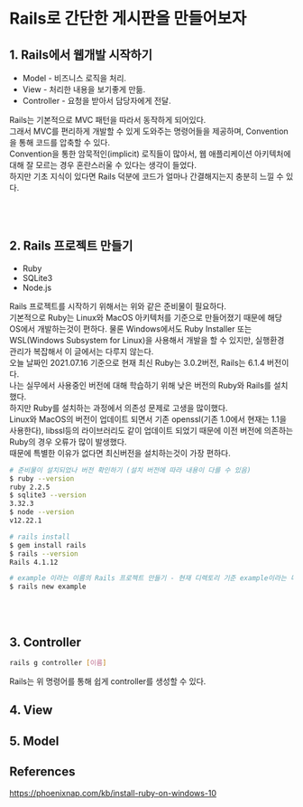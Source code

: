 # Rails로 간단한 게시판을 만들어보자

## 1. Rails에서 웹개발 시작하기

* Model - 비즈니스 로직을 처리.
* View - 처리한 내용을 보기좋게 만듦.
* Controller - 요청을 받아서 담당자에게 전달.

Rails는 기본적으로 MVC 패턴을 따라서 동작하게 되어있다.  
그래서 MVC를 편리하게 개발할 수 있게 도와주는 명령어들을 제공하며, Convention을 통해 코드를 압축할 수 있다.  
Convention을 통한 암묵적인(implicit) 로직들이 많아서, 웹 애플리케이션 아키텍처에 대해 잘 모르는 경우  혼란스러울 수 있다는 생각이 들었다.  
하지만 기초 지식이 있다면 Rails 덕분에 코드가 얼마나 간결해지는지 충분히 느낄 수 있다.

<br></br>

## 2. Rails 프로젝트 만들기

* Ruby
* SQLite3
* Node.js

Rails 프로젝트를 시작하기 위해서는 위와 같은 준비물이 필요하다.  
기본적으로 Ruby는 Linux와 MacOS 아키텍처를 기준으로 만들어졌기 때문에 해당 OS에서 개발하는것이 편하다.
물론 Windows에서도 Ruby Installer 또는 WSL(Windows Subsystem for Linux)을 사용해서 개발을 할 수 있지만, 실행환경 관리가 복잡해서 이 글에서는 다루지 않는다.  
오늘 날짜인 2021.07.16 기준으로 현재 최신 Ruby는 3.0.2버전, Rails는 6.1.4 버전이다.  
나는 실무에서 사용중인 버전에 대해 학습하기 위해 낮은 버전의 Ruby와 Rails를 설치했다.  
하지만 Ruby를 설치하는 과정에서 의존성 문제로 고생을 많이했다.  
Linux와 MacOS의 버전이 업데이트 되면서 기존 openssl(기존 1.0에서 현재는 1.1을 사용한다), libssl등의 라이브러리도 같이 업데이트 되었기 때문에 이전 버전에 의존하는 Ruby의 경우 오류가 많이 발생했다.  
때문에 특별한 이유가 없다면 최신버전을 설치하는것이 가장 편하다.

``` sh
# 준비물이 설치되었나 버전 확인하기 (설치 버전에 따라 내용이 다를 수 있음)
$ ruby --version
ruby 2.2.5
$ sqlite3 --version
3.32.3
$ node --version
v12.22.1

# rails install
$ gem install rails
$ rails --version
Rails 4.1.12

# example 이라는 이름의 Rails 프로젝트 만들기 - 현재 디렉토리 기준 example이라는 디렉토리가 생긴다.
$ rails new example
```

<br></br>

## 3. Controller 
``` sh
rails g controller [이름]  
```
Rails는 위 명령어를 통해 쉽게 controller를 생성할 수 있다.
## 4. View

## 5. Model


## References
https://phoenixnap.com/kb/install-ruby-on-windows-10